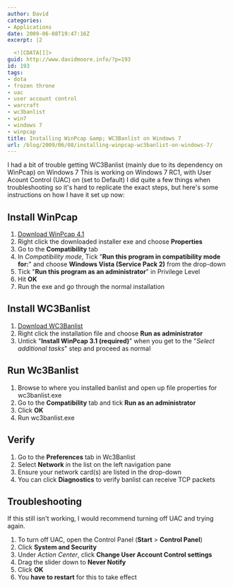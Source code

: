 ```yaml
---
author: David
categories:
- Applications
date: 2009-06-08T19:47:16Z
excerpt: |2

  <![CDATA[]]>
guid: http://www.davidmoore.info/?p=193
id: 193
tags:
- dota
- frozen throne
- uac
- user account control
- warcraft
- wc3banlist
- win7
- windows 7
- winpcap
title: Installing WinPcap &amp; WC3Banlist on Windows 7
url: /blog/2009/06/08/installing-winpcap-wc3banlist-on-windows-7/
---
```


I had a bit of trouble getting WC3Banlist (mainly due to its dependency on WinPcap) on Windows 7 This is working on Windows 7 RC1, with User Acount Control (UAC) on (set to Default) I did quite a few things when troubleshooting so it's hard to replicate the exact steps, but here's some instructions on how I have it set up now: <h2>Install WinPcap</h2> <ol> <li><a title="Download WinPcap" href="http://www.winpcap.org/install/bin/WinPcap\_4\_1\_beta5.exe" target="\_blank">Download WinPcap 4.1</a></li> <li>Right click the downloaded installer exe and choose <strong>Properties</strong></li> <li>Go to the <strong>Compatibility</strong> tab</li> <li>In <em>Compatibility mode</em>, Tick "<strong>Run this program in compatibility mode for:</strong>" and choose <strong>Windows Vista (Service Pack 2)</strong> from the drop-down</li> <li>Tick "<strong>Run this program as an administrator</strong>" in Privilege Level</li> <li>Hit <strong>OK</strong></li> <li>Run the exe and go through the normal installation</li> </ol> <h2>Install WC3Banlist</h2> <ol> <li><a title="Download Wc3Banlist" href="http://www.wc3banlist.de/downloads.php" target="_blank">Download WC3Banlist</a></li> <li>Right click the installation file and choose <strong>Run as administrator</strong></li> <li>Untick "<strong>Install WinPcap 3.1 (required)</strong>" when you get to the "<em>Select additional tasks</em>" step and proceed as normal</li> </ol> <h2>Run Wc3Banlist</h2> <ol> <li>Browse to where you installed banlist and open up file properties for wc3banlist.exe</li> <li>Go to the <strong>Compatibility</strong> tab and tick <strong>Run as an administrator</strong></li> <li>Click <strong>OK</strong></li> <li>Run wc3banlist.exe</li> </ol> <h2>Verify</h2> <ol> <li>Go to the <strong>Preferences</strong> tab in Wc3Banlist</li> <li>Select <strong>Network</strong> in the list on the left navigation pane</li> <li>Ensure your network card(s) are listed in the drop-down</li> <li>You can click <strong>Diagnostics</strong> to verify banlist can receive TCP packets</li> </ol> <h2>Troubleshooting</h2> If this still isn't working, I would recommend turning off UAC and trying again. <ol> <li>To turn off UAC, open the Control Panel (<strong>Start</strong> > <strong>Control Panel</strong>)</li> <li>Click <strong>System and Security</strong></li> <li>Under <em>Action Center</em>, click <strong>Change User Account Control settings</strong></li> <li>Drag the slider down to <strong>Never Notify</strong></li> <li>Click <strong>OK</strong></li> <li>You <strong>have to restart</strong> for this to take effect</li> </ol>